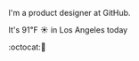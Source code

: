 I'm a product designer at GitHub.

It's 91&#8457; &#9728; in Los Angeles today

:octocat::tropical_drink: